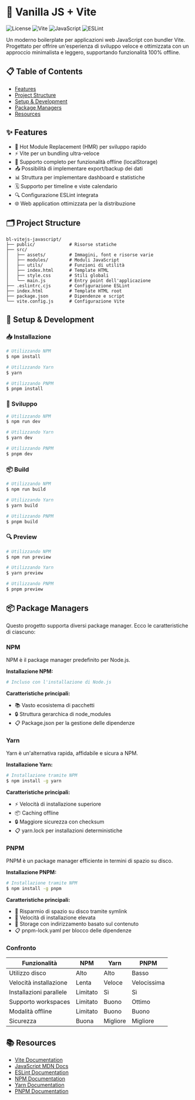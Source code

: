 # 🚀 Vanilla JS + Vite

![License](https://img.shields.io/badge/license-MIT-blue.svg)
![Vite](https://img.shields.io/badge/vite-4.x-646CFF.svg?logo=vite)
![JavaScript](https://img.shields.io/badge/JavaScript-ES6+-F7DF1E.svg?logo=javascript)
![ESLint](https://img.shields.io/badge/ESLint-8.x-4B32C3.svg?logo=eslint)

Un moderno boilerplate per applicazioni web JavaScript con bundler Vite. Progettato per offrire un'esperienza di sviluppo veloce e ottimizzata con un approccio minimalista e leggero, supportando funzionalità 100% offline.

## 📋 Table of Contents
- [Features](#-features)
- [Project Structure](#-project-structure)
- [Setup & Development](#-setup--development)
- [Package Managers](#-package-managers)
- [Resources](#-resources)

## ✨ Features

- 🔄 Hot Module Replacement (HMR) per sviluppo rapido
- ⚡ Vite per un bundling ultra-veloce
- 💾 Supporto completo per funzionalità offline (localStorage)
- 📤 Possibilità di implementare export/backup dei dati
- 📊 Struttura per implementare dashboard e statistiche
- 🗓️ Supporto per timeline e viste calendario
- 🔍 Configurazione ESLint integrata
- 🌐 Web application ottimizzata per la distribuzione

## 🗂️ Project Structure

```
bl-vitejs-javascript/
├── public/             # Risorse statiche
├── src/
│   ├── assets/         # Immagini, font e risorse varie
│   ├── modules/        # Moduli JavaScript
│   ├── utils/          # Funzioni di utilità
│   ├── index.html      # Template HTML
│   ├── style.css       # Stili globali
│   └── main.js         # Entry point dell'applicazione
├── .eslintrc.cjs       # Configurazione ESLint
├── index.html          # Template HTML root
├── package.json        # Dipendenze e script
└── vite.config.js      # Configurazione Vite
```

## 🚀 Setup & Development

### 📥 Installazione

```bash
# Utilizzando NPM
$ npm install

# Utilizzando Yarn
$ yarn

# Utilizzando PNPM
$ pnpm install
```

### 🔧 Sviluppo

```bash
# Utilizzando NPM
$ npm run dev

# Utilizzando Yarn
$ yarn dev

# Utilizzando PNPM
$ pnpm dev
```

### 📦 Build

```bash
# Utilizzando NPM
$ npm run build

# Utilizzando Yarn
$ yarn build

# Utilizzando PNPM
$ pnpm build
```

### 🔍 Preview

```bash
# Utilizzando NPM
$ npm run preview

# Utilizzando Yarn
$ yarn preview

# Utilizzando PNPM
$ pnpm preview
```

## 📦 Package Managers

Questo progetto supporta diversi package manager. Ecco le caratteristiche di ciascuno:

### NPM

NPM è il package manager predefinito per Node.js.

**Installazione NPM:**
```bash
# Incluso con l'installazione di Node.js
```

**Caratteristiche principali:**
- 📚 Vasto ecosistema di pacchetti
- 🔒 Struttura gerarchica di node_modules
- 📋 Package.json per la gestione delle dipendenze

### Yarn

Yarn è un'alternativa rapida, affidabile e sicura a NPM.

**Installazione Yarn:**
```bash
# Installazione tramite NPM
$ npm install -g yarn
```

**Caratteristiche principali:**
- ⚡ Velocità di installazione superiore
- 📦 Caching offline
- 🔒 Maggiore sicurezza con checksum
- 📋 yarn.lock per installazioni deterministiche

### PNPM

PNPM è un package manager efficiente in termini di spazio su disco.

**Installazione PNPM:**
```bash
# Installazione tramite NPM
$ npm install -g pnpm
```

**Caratteristiche principali:**
- 💾 Risparmio di spazio su disco tramite symlink
- 🚀 Velocità di installazione elevata
- 🔄 Storage con indirizzamento basato sul contenuto
- 📋 pnpm-lock.yaml per blocco delle dipendenze

### Confronto

| Funzionalità          | NPM     | Yarn    | PNPM    |
|-----------------------|---------|---------|---------|
| Utilizzo disco        | Alto    | Alto    | Basso   |
| Velocità installazione| Lenta   | Veloce  | Velocissima |
| Installazioni parallele| Limitato| Sì      | Sì      |
| Supporto workspaces   | Limitato| Buono   | Ottimo  |
| Modalità offline      | Limitato| Buono   | Buono   |
| Sicurezza             | Buona   | Migliore| Migliore|

## 📚 Resources

- [Vite Documentation](https://vitejs.dev/guide/)
- [JavaScript MDN Docs](https://developer.mozilla.org/en-US/docs/Web/JavaScript)
- [ESLint Documentation](https://eslint.org/docs/user-guide/)
- [NPM Documentation](https://docs.npmjs.com/)
- [Yarn Documentation](https://yarnpkg.com/getting-started)
- [PNPM Documentation](https://pnpm.io/motivation)
